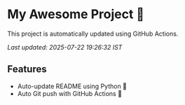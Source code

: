 # My Awesome Project 🚀

This project is automatically updated using GitHub Actions.

_Last updated: 2025-07-22 19:26:32 IST_

## Features
- Auto-update README using Python 🐍
- Auto Git push with GitHub Actions 🤖
